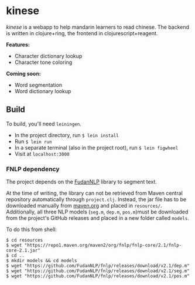 # kinese
*kinese* is a webapp to help mandarin learners to read chinese. The backend is written in clojure+ring, the frontend in clojurescript+reagent.

**Features:**
- Character dictionary lookup
- Character tone coloring

**Coming soon:**
- Word segmentation
- Word dictionary lookup

## Build
To build, you'll need ``leiningen``.
- In the project directory, run ``$ lein install``
- Run ``$ lein run``
- In a separate terminal (also in the project root), run ``$ lein figwheel``
- Visit at ``localhost:3000``

### FNLP dependency

The project depends on the [FudanNLP](https://github.com/FudanNLP/fnlp) library to segment text. 

At the time of writing, the library can not be retrieved from Maven central repository automatically through `project.clj`. Instead, the jar file has to be downloaded manually from [maven.org](https://repo1.maven.org/maven2/org/fnlp/fnlp-core/2.1/fnlp-core-2.1.jar) and placed in `resources/`. Additionally, all three NLP models (`seg.m`, `dep.m`, `pos.m`)must be downloaded from the project's GitHub releases and placed in a new folder called `models`. 

To do this from shell:

    $ cd resources
    $ wget "https://repo1.maven.org/maven2/org/fnlp/fnlp-core/2.1/fnlp-core-2.1.jar"
    $ cd ..
    $ mkdir models && cd models
    $ wget "https://github.com/FudanNLP/fnlp/releases/download/v2.1/dep.m"
    $ wget "https://github.com/FudanNLP/fnlp/releases/download/v2.1/seg.m"
    $ wget "https://github.com/FudanNLP/fnlp/releases/download/v2.1/pos.m"
